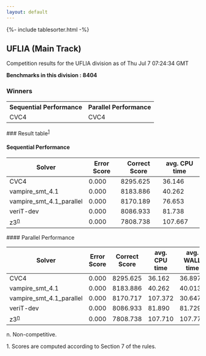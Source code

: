 ```yaml
---
layout: default
---
```

{%- include tablesorter.html -%}

##  UFLIA (Main Track)

Competition results for the UFLIA division as of Thu Jul 7 07:24:34 GMT

**Benchmarks in this division : 8404** 

### Winners
<table>
<tr>
<th class="center">Sequential Performance</th>
<th class="center">Parallel Performance</th>
</tr>
<tr class="center">
<td>CVC4</td>
<td>CVC4</td>
</tr>
</table>
### Result table<sup><a href="#fn1">1</a></sup>
 




#### Sequential Performance
<table id="sequential" class="result sorted">
<thead>
<tr>
<th class="center">Solver</th>
<th class="center">Error Score</th>
<th class="center">Correct Score</th>
<th class="center">avg. CPU time </th>
</tr>
</thead>
<tr>
<td>CVC4</td>
<td class="right">0.000</td>
<td class="right">8295.625</td>
<td class="right">36.146</td>
</tr>
<tr>
<td>vampire_smt_4.1</td>
<td class="right">0.000</td>
<td class="right">8183.886</td>
<td class="right">40.262</td>
</tr>
<tr>
<td>vampire_smt_4.1_parallel</td>
<td class="right">0.000</td>
<td class="right">8170.189</td>
<td class="right">76.653</td>
</tr>
<tr>
<td>veriT-dev</td>
<td class="right">0.000</td>
<td class="right">8086.933</td>
<td class="right">81.738</td>
</tr>
<tr>
<td>z3<SUP><a href="#fn">n</a></SUP>
</td>
<td class="right">0.000</td>
<td class="right">7808.738</td>
<td class="right">107.667</td>
</tr>

</table>
#### Parallel Performance
<table id="parallel" class="result sorted">
<thead>
<tr>
<th class="center">Solver</th><th class="center">Error Score</th>
<th class="center">Correct Score</th>
<th class="center">avg. CPU time </th>
<th class="center">avg. WALL time </th>

<th class="center">Unsolved</th>
</tr>
</thead>
<tr>
<td>CVC4</td>
<td class="right">0.000</td>
<td class="right">8295.625</td>
<td class="right">36.162</td>
<td class="right">36.897</td>
<td class="right">95</td>
</tr>
<tr>
<td>vampire_smt_4.1</td>
<td class="right">0.000</td>
<td class="right">8183.886</td>
<td class="right">40.262</td>
<td class="right">40.013</td>
<td class="right">291</td>
</tr>
<tr>
<td>vampire_smt_4.1_parallel</td>
<td class="right">0.000</td>
<td class="right">8170.717</td>
<td class="right">107.372</td>
<td class="right">30.647</td>
<td class="right">326</td>
</tr>
<tr>
<td>veriT-dev</td>
<td class="right">0.000</td>
<td class="right">8086.933</td>
<td class="right">81.890</td>
<td class="right">81.729</td>
<td class="right">349</td>
</tr>
<tr>
<td>z3<SUP><a href="#fn">n</a></SUP>
</td>
<td class="right">0.000</td>
<td class="right">7808.738</td>
<td class="right">107.710</td>
<td class="right">107.770</td>
<td class="right">724</td>
</tr>
</table>
<span id="fn"> n. Non-competitive.</span>

<span id="fn1"> 1. Scores are computed according to Section 7 of the rules.</span>


